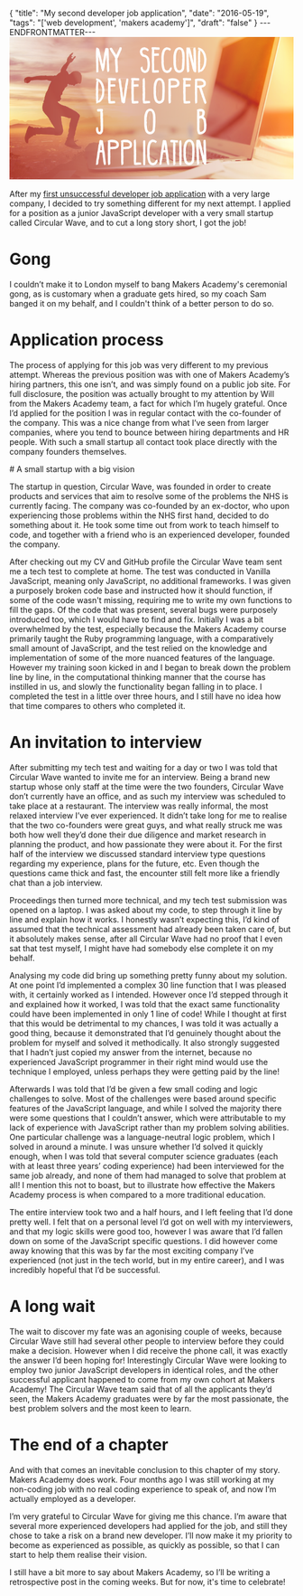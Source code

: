 {
  "title": "My second developer job application",
  "date": "2016-05-19",
  "tags": "['web development', 'makers academy']",
  "draft": "false"
}
---ENDFRONTMATTER---
![My second developer job application](media/my-second-developer-job-application-header.png "My second developer job application")

After my <a href="my-first-developer-job-application.html" id="link">first unsuccessful developer job application</a> with a very large company, I decided to try something different for my next attempt. I applied for a position as a junior JavaScript developer with a very small startup called Circular Wave, and to cut a long story short, I got the job!

# Gong

I couldn’t make it to London myself to bang Makers Academy's ceremonial gong, as is customary when a graduate gets hired, so my coach Sam banged it on my behalf, and I couldn't think of a better person to do so.

# Application process

The process of applying for this job was very different to my previous attempt. Whereas the previous position was with one of Makers Academy’s hiring partners, this one isn’t, and was simply found on a public job site. For full disclosure, the position was actually brought to my attention by Will from the Makers Academy team, a fact for which I’m hugely grateful. Once I’d applied for the position I was in regular contact with the co-founder of the company. This was a nice change from what I’ve seen from larger companies, where you tend to bounce between hiring departments and HR people. With such a small startup all contact took place directly with the company founders themselves.

# A small startup with a big vision

The startup in question, Circular Wave, was founded in order to create products and services that aim to resolve some of the problems the NHS is currently facing. The company was co-founded by an ex-doctor, who upon experiencing those problems within the NHS first hand, decided to do something about it. He took some time out from work to teach himself to code, and together with a friend who is an experienced developer, founded the company.

After checking out my CV and GitHub profile the Circular Wave team sent me a tech test to complete at home. The test was conducted in Vanilla JavaScript, meaning only JavaScript, no additional frameworks. I was given a purposely broken code base and instructed how it should function, if some of the code wasn't missing, requiring me to write my own functions to fill the gaps. Of the code that was present, several bugs were purposely introduced too, which I would have to find and fix. Initially I was a bit overwhelmed by the test, especially because the Makers Academy course primarily taught the Ruby programming language, with a comparatively small amount of JavaScript, and the test relied on the knowledge and implementation of some of the more nuanced features of the language. However my training soon kicked in and I began to break down the problem line by line, in the computational thinking manner that the course has instilled in us, and slowly the functionality began falling in to place. I completed the test in a little over three hours, and I still have no idea how that time compares to others who completed it.

# An invitation to interview

After submitting my tech test and waiting for a day or two I was told that Circular Wave wanted to invite me for an interview. Being a brand new startup whose only staff at the time were the two founders, Circular Wave don’t currently have an office, and as such my interview was scheduled to take place at a restaurant. The interview was really informal, the most relaxed interview I’ve ever experienced. It didn’t take long for me to realise that the two co-founders were great guys, and what really struck me was both how well they’d done their due diligence and market research in planning the product, and how passionate they were about it. For the first half of the interview we discussed standard interview type questions regarding my experience, plans for the future, etc. Even though the questions came thick and fast, the encounter still felt more like a friendly chat than a job interview.

Proceedings then turned more technical, and my tech test submission was opened on a laptop. I was asked about my code, to step through it line by line and explain how it works. I honestly wasn’t expecting this, I’d kind of assumed that the technical assessment had already been taken care of, but it absolutely makes sense, after all Circular Wave had no proof that I even sat that test myself, I might have had somebody else complete it on my behalf.

Analysing my code did bring up something pretty funny about my solution. At one point I’d implemented a complex 30 line function that I was pleased with, it certainly worked as I intended. However once I’d stepped through it and explained how it worked, I was told that the exact same functionality could have been implemented in only 1 line of code! While I thought at first that this would be detrimental to my chances, I was told it was actually a good thing, because it demonstrated that I’d genuinely thought about the problem for myself and solved it methodically. It also strongly suggested that I hadn’t just copied my answer from the internet, because no experienced JavaScript programmer in their right mind would use the technique I employed, unless perhaps they were getting paid by the line!

Afterwards I was told that I’d be given a few small coding and logic challenges to solve. Most of the challenges were based around specific features of the JavaScript language, and while I solved the majority there were some questions that I couldn’t answer, which were attributable to my lack of experience with JavaScript rather than my problem solving abilities. One particular challenge was a language-neutral logic problem, which I solved in around a minute. I was unsure whether I’d solved it quickly enough, when I was told that several computer science graduates (each with at least three years’ coding experience) had been interviewed for the same job already, and none of them had managed to solve that problem at all! I mention this not to boast, but to illustrate how effective the Makers Academy process is when compared to a more traditional education.

The entire interview took two and a half hours, and I left feeling that I’d done pretty well. I felt that on a personal level I’d got on well with my interviewers, and that my logic skills were good too, however I was aware that I’d fallen down on some of the JavaScript specific questions. I did however come away knowing that this was by far the most exciting company I’ve experienced (not just in the tech world, but in my entire career), and I was incredibly hopeful that I’d be successful.

# A long wait

The wait to discover my fate was an agonising couple of weeks, because Circular Wave still had several other people to interview before they could make a decision. However when I did receive the phone call, it was exactly the answer I’d been hoping for! Interestingly Circular Wave were looking to employ two junior JavaScript developers in identical roles, and the other successful applicant happened to come from my own cohort at Makers Academy! The Circular Wave team said that of all the applicants they’d seen, the Makers Academy graduates were by far the most passionate, the best problem solvers and the most keen to learn.

# The end of a chapter

And with that comes an inevitable conclusion to this chapter of my story. Makers Academy does work. Four months ago I was still working at my non-coding job with no real coding experience to speak of, and now I’m actually employed as a developer.

I’m very grateful to Circular Wave for giving me this chance. I’m aware that several more experienced developers had applied for the job, and still they chose to take a risk on a brand new developer. I’ll now make it my priority to become as experienced as possible, as quickly as possible, so that I can start to help them realise their vision.

I still have a bit more to say about Makers Academy, so I’ll be writing a retrospective post in the coming weeks. But for now, it's time to celebrate!